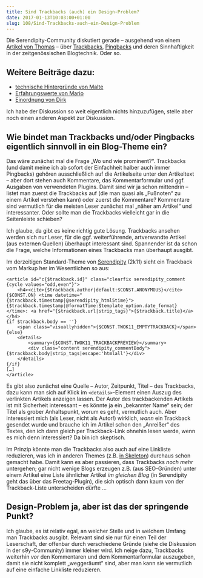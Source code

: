 ```yaml
---
title: Sind Trackbacks (auch) ein Design-Problem?
date: 2017-01-13T10:03:00+01:00
slug: 108/Sind-Trackbacks-auch-ein-Design-Problem
---
```


Die Serendipity-Community diskutiert gerade – ausgehend von einem [Artikel von Thomas](https://netz-rettung-recht.de/archives/1964-Sind-Trackbacks-und-Pingbacks-out.html) – über [Trackbacks](https://de.wikipedia.org/wiki/Trackback), [Pingbacks](https://de.wikipedia.org/wiki/Pingback) und deren Sinnhaftigkeit in der zeitgenössischen Blogtechnik. Oder so.

## Weitere Beiträge dazu:

-   [technische Hintergründe von Malte](https://www.onli-blogging.de/1596/Zu-Sind-Trackbacks-und-Pingbacks-out.html)
-   [Erfahrungswerte von Mario](https://blog.hommel-net.de/archives/427-Wo-sind-all-die-Trackbacks-hin.html)
-   [Einordnung von Dirk](https://www.deimeke.net/dirk/blog/index.php?/archives/3766-Trackbacks-....html)

Ich habe der Diskussion so weit eigentlich nichts hinzuzufügen, stelle aber noch einen anderen Aspekt zur Diskussion.

## Wie bindet man Trackbacks und/oder Pingbacks eigentlich sinnvoll in ein Blog-Theme ein?

Das wäre zunächst mal die Frage „Wo und wie prominent?“. Trackbacks (und damit meine ich ab sofort der Einfachheit halber auch immer Pingbacks) gehören ausschließlich auf die Artikelseite unter den Artikeltext – aber dort stehen auch Kommentare, das Kommentarformular und ggf. Ausgaben von verwendeten Plugins. Damit sind wir ja schon mittendrin – listet man zuerst die Trackbacks auf (die man quasi als „Fußnoten“ zu einem Artikel verstehen kann) oder zuerst die Kommentare? Kommentare sind vermutlich für die meisten Leser zunächst mal „näher am Artikel“ und interessanter. Oder sollte man die Trackbacks vielleicht gar in die Seitenleiste schieben?

Ich glaube, da gibt es keine richtig gute Lösung. Trackbacks ansehen werden sich nur Leser, für die ggf. weiterführende, artverwandte Artikel (aus externen Quellen) überhaupt interessant sind. Spannender ist da schon die Frage, welche Informationen eines Trackbacks man überhaupt ausgibt.

Im derzeitigen Standard-Theme von [Serendipity](https://s9y.org) (2k11) sieht ein Trackback vom Markup her im Wesentlichen so aus:

```
<article id="c{$trackback.id}" class="clearfix serendipity_comment {cycle values="odd,even"}">
    <h4><cite>{$trackback.author|default:$CONST.ANONYMOUS}</cite> {$CONST.ON} <time datetime="{$trackback.timestamp|@serendipity_html5time}">{$trackback.timestamp|@formatTime:$template_option.date_format}</time>: <a href="{$trackback.url|strip_tags}">{$trackback.title}</a></h4>
{if $trackback.body == ''}
    <span class="visuallyhidden">{$CONST.TWOK11_EMPTYTRACKBACK}</span>
{else}
    <details>
        <summary>{$CONST.TWOK11_TRACKBACKPREVIEW}</summary>
        <div class="content serendipity_commentBody">{$trackback.body|strip_tags|escape:'htmlall'}</div>
    </details>
{/if}
[…]
</article>
```

Es gibt also zunächst eine Quelle – Autor, Zeitpunkt, Titel – des Trackbacks, dazu kann man sich auf Klick im `<details>`\-Element einen Auszug des verlinkten Artikels anzeigen lassen. Der Autor des trackbackenden Artikels ist mit Sicherheit interessant – es könnte ja ein „bekannter Name“ sein; der Titel als grober Anhaltspunkt, worum es geht, vermutlich auch. Aber interessiert mich (als Leser, nicht als Autor!) wirklich, _wann_ ein Trackback gesendet wurde und brauche ich im Artikel schon den „Anreißer“ des Textes, den ich dann gleich per Trackback-Link ohnehin lesen werde, wenn es mich denn interessiert? Da bin ich skeptisch.

Im Prinzip könnte man die Trackbacks also auch auf eine Linkliste reduzieren, was ich in anderen Themes (z.B. [in Skeleton](https://github.com/s9y/Serendipity/blob/master/templates/skeleton/trackbacks.tpl)) durchaus schon gemacht habe. Damit kann es aber passieren, dass Trackbacks _noch mehr_ untergehen; gar nicht wenige Blogs erzeugen z.B. (aus SEO-Gründen) unter einem Artikel eine Liste ähnlicher Artikel _im gleichen Blog_ (in Serendipity geht das über das Freetag-Plugin), die sich optisch dann kaum von der Trackback-Liste unterscheiden dürfte …

## Design-Problem ja, aber ist das der springende Punkt?

Ich glaube, es ist relativ egal, an welcher Stelle und in welchem Umfang man Trackbacks ausgibt. Relevant sind sie nur für einen Teil der Leserschaft, der offenbar durch verschiedene Gründe (siehe die Diskussion in der s9y-Community) immer kleiner wird. Ich neige dazu, Trackbacks weiterhin _vor_ den Kommentaren und dem Kommentarformular auszugeben, damit sie nicht komplett „weggeräumt“ sind, aber man kann sie vermutlich auf eine einfache Linkliste reduzieren.
